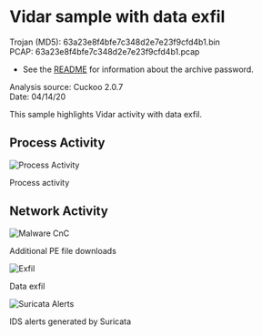 # Vidar sample with data exfil

Trojan (MD5): 63a23e8f4bfe7c348d2e7e23f9cfd4b1.bin  
PCAP: 63a23e8f4bfe7c348d2e7e23f9cfd4b1.pcap  

* See the [README](https://github.com/jstrosch/malware-samples) for information about the archive password.  

Analysis source: Cuckoo 2.0.7  
Date: 04/14/20  

This sample highlights Vidar activity with data exfil. 

## Process Activity

![Process Activity](https://user-images.githubusercontent.com/1920756/79823931-892dd900-835a-11ea-9ce9-81e67cdb4f3b.png)  

Process activity

## Network Activity

![Malware CnC](https://user-images.githubusercontent.com/1920756/79823935-8af79c80-835a-11ea-8fb7-09481759ad6c.png)    

Additional PE file downloads  

![Exfil](https://user-images.githubusercontent.com/1920756/79823940-8c28c980-835a-11ea-9a1d-29477def0b7f.png)

Data exfil

![Suricata Alerts](https://user-images.githubusercontent.com/1920756/79823944-8d59f680-835a-11ea-8df1-6caaac18ae9e.png)

IDS alerts generated by Suricata